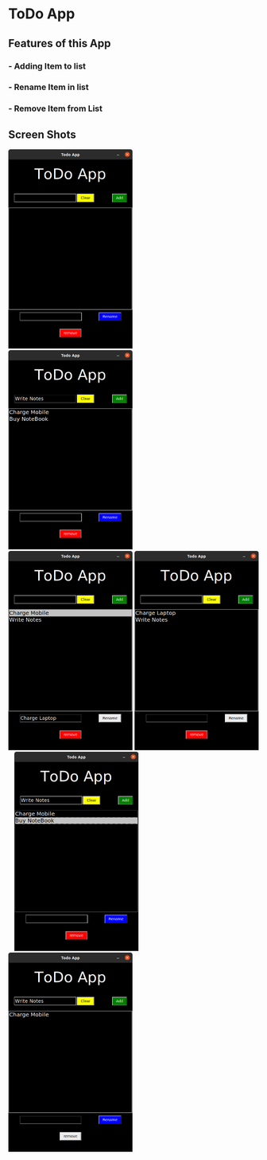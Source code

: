# ToDo App
## Features of this App
### - Adding Item to list
### - Rename Item in list
### - Remove Item from List

## Screen Shots
<img src='imgs/app.png' width=250 height=400> &nbsp;&nbsp; <img src='imgs/add.png' width=250 height=400> &nbsp;&nbsp; <img src='imgs/rem.png' width=250 height=400> 
<img src='imgs/ren1.png' width=250 height=400> &nbsp;&nbsp; <img src='imgs/rmv.png' width=250 height=400> &nbsp;&nbsp; <img src='imgs/rmv1.png' width=250 height=400>
